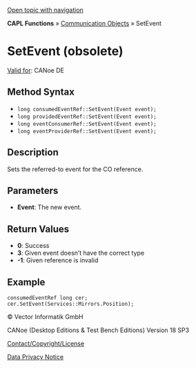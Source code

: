 [Open topic with navigation](../../../../../CANoeDEFamily.htm#Topics/CAPLFunctions/CommunicationObjects/Methods/CAPLfunctionSetEvent.md)

**CAPL Functions** » [Communication Objects](../CAPLfunctionsCOOverview.md) » SetEvent

# SetEvent (obsolete)

[Valid for](../../../Shared/FeatureAvailability.md): CANoe DE

## Method Syntax

- `long consumedEventRef::SetEvent(Event event);`
- `long providedEventRef::SetEvent(Event event);`
- `long eventConsumerRef::SetEvent(Event event);`
- `long eventProviderRef::SetEvent(Event event);`

## Description

Sets the referred-to event for the CO reference.

## Parameters

- **Event**: The new event.

## Return Values

- **0**: Success
- **3**: Given event doesn’t have the correct type
- **-1**: Given reference is invalid

## Example

```plaintext
consumedEventRef long cer;
cer.SetEvent(Services::Mirrors.Position);
```

© Vector Informatik GmbH

CANoe (Desktop Editions & Test Bench Editions) Version 18 SP3

[Contact/Copyright/License](../../../Shared/ContactCopyrightLicense.md)

[Data Privacy Notice](https://www.vector.com/int/en/company/get-info/privacy-policy/)